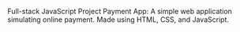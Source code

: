 Full-stack JavaScript Project Payment App:
A simple web application simulating online payment.
Made using HTML, CSS, and JavaScript. 